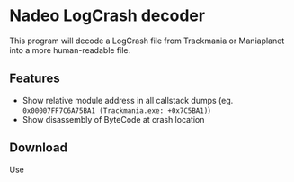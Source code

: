 # Nadeo LogCrash decoder
This program will decode a LogCrash file from Trackmania or Maniaplanet into a more human-readable file.

## Features
* Show relative module address in all callstack dumps (eg. `0x00007FF7C6A75BA1 (Trackmania.exe: +0x7C5BA1)`)
* Show disassembly of ByteCode at crash location

## Download
Use 
